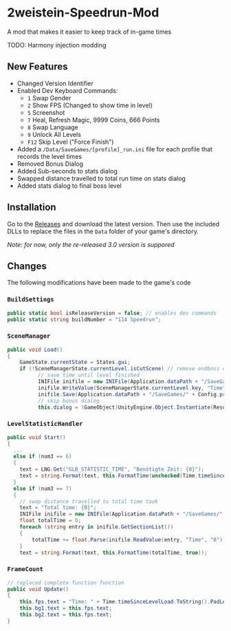 # 2weistein-Speedrun-Mod
A mod that makes it easier to keep track of in-game times

TODO: Harmony injection modding

## New Features

* Changed Version Identifier
* Enabled Dev Keyboard Commands:
  - `1` Swap Gender
  - `2` Show FPS (Changed to show time in level)
  - `5` Screenshot
  - `7` Heal, Refresh Magic, 9999 Coins, 666 Points
  - `8` Swap Language
  - `9` Unlock All Levels
  - `F12` Skip Level ("Force Finish")
* Added a `/Data/SaveGames/[profile]_run.ini` file for each profile that records the level times
* Removed Bonus Dialog
* Added Sub-seconds to stats dialog
* Swapped distance travelled to total run time on stats dialog
* Added stats dialog to final boss level

## Installation

Go to the [Releases](https://github.com/wulkanat/2weistein-Speedrun-Mod/releases) and download the latest version.
Then use the included DLLs to replace the files in the `Data` folder of your game's directory.

*Note: for now, only the re-released 3.0 version is suppored*

## Changes

The following modifications have been made to the game's code

### `BuildSettings`

```cs
public static bool isReleaseVersion = false; // enables dev commands
public static string buildNumber = "114 Speedrun";
```

### `SceneManager`

```cs
public void Load()
{
    GameState.currentState = States.gui;
    if (!SceneManagerState.currentLevel.isCutScene) // remove endboss check
          // save time until level finished
          INIFile inifile = new INIFile(Application.dataPath + "/SaveGames/" + Config.profileName + "_run.ini");
          inifile.WriteValue(SceneManagerState.currentLevel.key, "Time", (Time.timeSinceLevelLoad + LevelStatistic.addTime).ToString());
          inifile.Save(Application.dataPath + "/SaveGames/" + Config.profileName + "_run.ini");
          // skip bonus dialog
          this.dialog = (GameObject)UnityEngine.Object.Instantiate(Resources.Load("GUI/LevelStatistic/LevelStatisticDialog", typeof(GameObject)), new Vector3(0.5f, 0.5f, 1f), Quaternion.identity);
```
### `LevelStatisticHandler`

```cs
public void Start()
{
  ...
  else if (num3 == 6)
  {
    text = LNG.Get("GLB_STATISTIC_TIME", "Benötigte Zeit: {0}");
    text = string.Format(text, this.FormatTime(unchecked(Time.timeSinceLevelLoad + LevelStatistic.addTime), true)); // changed parameter to `true` to include fractions
  }
  else if (num3 == 7)
  {
    // swap distance travelled to total time took
    text = "Total time: {0}";
    INIFile inifile = new INIFile(Application.dataPath + "/SaveGames/" + Config.profileName + "_run.ini");
    float totalTime = 0;
    foreach (string entry in inifile.GetSectionList())
    {
        totalTime += float.Parse(inifile.ReadValue(entry, "Time", "0"));
    }
    text = string.Format(text, this.FormatTime(totalTime, true));
```
### `FrameCount`

```cs
// replaced complete function function
public void Update()
{
    this.fps.text = "Time: " + Time.timeSinceLevelLoad.ToString().PadLeft(7);
    this.bg1.text = this.fps.text;
    this.bg2.text = this.fps.text;
}
```
